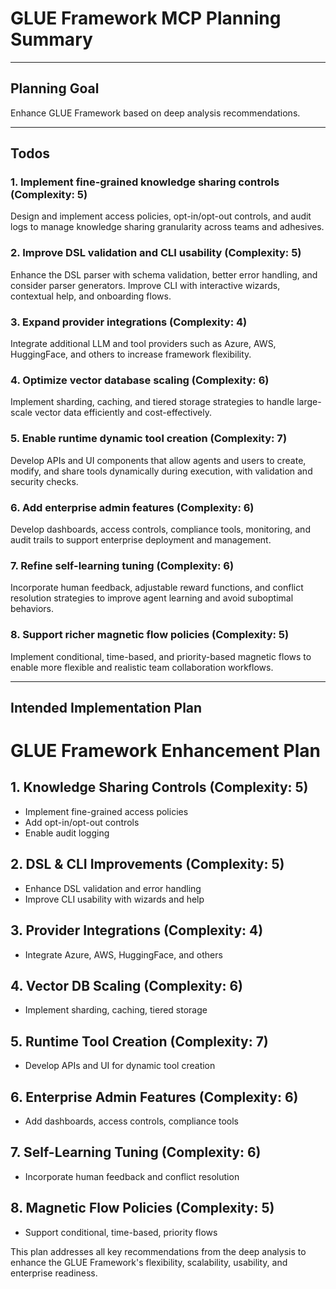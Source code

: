 # GLUE Framework MCP Planning Summary

---

## Planning Goal

Enhance GLUE Framework based on deep analysis recommendations.

---

## Todos

### 1. Implement fine-grained knowledge sharing controls (Complexity: 5)
Design and implement access policies, opt-in/opt-out controls, and audit logs to manage knowledge sharing granularity across teams and adhesives.

### 2. Improve DSL validation and CLI usability (Complexity: 5)
Enhance the DSL parser with schema validation, better error handling, and consider parser generators. Improve CLI with interactive wizards, contextual help, and onboarding flows.

### 3. Expand provider integrations (Complexity: 4)
Integrate additional LLM and tool providers such as Azure, AWS, HuggingFace, and others to increase framework flexibility.

### 4. Optimize vector database scaling (Complexity: 6)
Implement sharding, caching, and tiered storage strategies to handle large-scale vector data efficiently and cost-effectively.

### 5. Enable runtime dynamic tool creation (Complexity: 7)
Develop APIs and UI components that allow agents and users to create, modify, and share tools dynamically during execution, with validation and security checks.

### 6. Add enterprise admin features (Complexity: 6)
Develop dashboards, access controls, compliance tools, monitoring, and audit trails to support enterprise deployment and management.

### 7. Refine self-learning tuning (Complexity: 6)
Incorporate human feedback, adjustable reward functions, and conflict resolution strategies to improve agent learning and avoid suboptimal behaviors.

### 8. Support richer magnetic flow policies (Complexity: 5)
Implement conditional, time-based, and priority-based magnetic flows to enable more flexible and realistic team collaboration workflows.

---

## Intended Implementation Plan

# GLUE Framework Enhancement Plan

## 1. Knowledge Sharing Controls (Complexity: 5)
- Implement fine-grained access policies
- Add opt-in/opt-out controls
- Enable audit logging

## 2. DSL & CLI Improvements (Complexity: 5)
- Enhance DSL validation and error handling
- Improve CLI usability with wizards and help

## 3. Provider Integrations (Complexity: 4)
- Integrate Azure, AWS, HuggingFace, and others

## 4. Vector DB Scaling (Complexity: 6)
- Implement sharding, caching, tiered storage

## 5. Runtime Tool Creation (Complexity: 7)
- Develop APIs and UI for dynamic tool creation

## 6. Enterprise Admin Features (Complexity: 6)
- Add dashboards, access controls, compliance tools

## 7. Self-Learning Tuning (Complexity: 6)
- Incorporate human feedback and conflict resolution

## 8. Magnetic Flow Policies (Complexity: 5)
- Support conditional, time-based, priority flows

This plan addresses all key recommendations from the deep analysis to enhance the GLUE Framework's flexibility, scalability, usability, and enterprise readiness.
